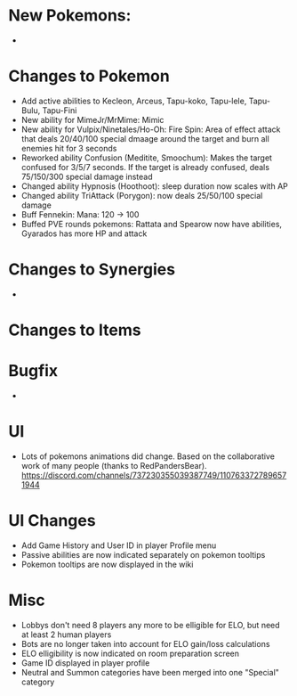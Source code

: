 # New Pokemons:

-

# Changes to Pokemon

- Add active abilities to Kecleon, Arceus, Tapu-koko, Tapu-lele, Tapu-Bulu, Tapu-Fini
- New ability for MimeJr/MrMime: Mimic
- New ability for Vulpix/Ninetales/Ho-Oh: Fire Spin: Area of effect attack that deals 20/40/100 special dmaage around the target and burn all enemies hit for 3 seconds
- Reworked ability Confusion (Meditite, Smoochum): Makes the target confused for 3/5/7 seconds. If the target is already confused, deals 75/150/300 special damage instead
- Changed ability Hypnosis (Hoothoot): sleep duration now scales with AP
- Changed ability TriAttack (Porygon): now deals 25/50/100 special damage
- Buff Fennekin: Mana: 120 → 100
- Buffed PVE rounds pokemons: Rattata and Spearow now have abilities, Gyarados has more HP and attack

# Changes to Synergies

-

# Changes to Items

# Bugfix

-

# UI

- Lots of pokemons animations did change. Based on the collaborative work of many people (thanks to RedPandersBear).
  https://discord.com/channels/737230355039387749/1107633727896571944

# UI Changes
- Add Game History and User ID in player Profile menu
- Passive abilities are now indicated separately on pokemon tooltips
- Pokemon tooltips are now displayed in the wiki


# Misc

- Lobbys don't need 8 players any more to be elligible for ELO, but need at least 2 human players
- Bots are no longer taken into account for ELO gain/loss calculations
- ELO elligibility is now indicated on room preparation screen
- Game ID displayed in player profile
- Neutral and Summon categories have been merged into one "Special" category